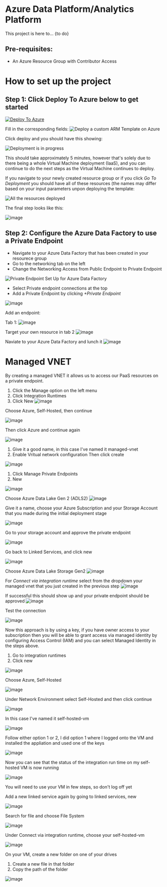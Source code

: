 # Azure Data Platform/Analytics Platform
This project is here to... {to do}

## Pre-requisites:
- An Azure Resource Group with Contributor Access

# How to set up the project

## Step 1: Click Deploy To Azure below to get started

[![Deploy To Azure](https://aka.ms/deploytoazurebutton)](https://portal.azure.com/#create/Microsoft.Template/uri/https%3A%2F%2Fraw.githubusercontent.com%2Fsalmanmkc%2Ftemplatedeployment%2Fmain%2Ftemplate.json)

Fill in the corresponding fields:
![Deploy a custom ARM Template on Azure](https://user-images.githubusercontent.com/32169182/110212845-42bf6b00-7e95-11eb-9fc3-55247d4302ec.png)

Click deploy and you should have this showing:


![Deployment is in progress](https://user-images.githubusercontent.com/32169182/110212922-95008c00-7e95-11eb-8e3e-887ce5e1f011.png)




This should take approximately 5 minutes, however that's solely due to there being a whole Virtual Machine deployment (IaaS), and you can continue to do the next steps as the Virtual Machine continues to deploy.

If you navigate to your newly created resource group or if you click *Go To Deployment* you should have all of these resources (the names may differ based on your input parameters unpon deploying the template:



![All the resources deployed](https://user-images.githubusercontent.com/32169182/110212984-f163ab80-7e95-11eb-89c1-0c1f12b2bbca.png)

The final step looks like this:

![image](https://user-images.githubusercontent.com/32169182/113283657-7947a480-92e0-11eb-9c55-6a903a0e4700.png)



## Step 2: Configure the Azure Data Factory to use a Private Endpoint
- Navigate to your Azure Data Factory that has been created in your resourece group
- Go to the networking tab on the left
- Change the Networking Access from Public Endpoint to Private Endpoint

![Private Endpoint Set Up for Azure Data Factory](https://user-images.githubusercontent.com/32169182/110213255-245a6f00-7e97-11eb-8e95-336beeaecc95.png)

- Select Private endpoint connections at the top
- Add a Private Endpoint by clicking *+Private Endpoint*

![image](https://user-images.githubusercontent.com/32169182/110213333-7c917100-7e97-11eb-9933-1954045994c4.png)

Add an endpoint:

Tab 1:
![image](https://user-images.githubusercontent.com/32169182/110741470-97177180-822c-11eb-9238-f14e1dd2cd86.png)

Target your own resource in tab 2
![image](https://user-images.githubusercontent.com/32169182/110741578-d47bff00-822c-11eb-9e98-c71b5d6ce10e.png)

Naviate to your Azure Data Factory and lunch it
![image](https://user-images.githubusercontent.com/32169182/110761884-241bf400-8248-11eb-97fa-7d50dbc29956.png)


# Managed VNET
By creating a managed VNET it allows us to access our PaaS resources on a private endpoint.

1. Click the Manage option on the left menu
2. Click Integration Runtimes
3. Click New 
![image](https://user-images.githubusercontent.com/32169182/112648343-57ae6f00-8e41-11eb-85d4-18a2d4fffd81.png)

Choose Azure, Self-Hosted, then continue

![image](https://user-images.githubusercontent.com/32169182/112648784-c4c20480-8e41-11eb-9b4f-8b16e0f58782.png)

Then click Azure and continue again

![image](https://user-images.githubusercontent.com/32169182/112648937-e6bb8700-8e41-11eb-9901-14cd99603603.png)

1. Give it a good name, in this case I've named it managed-vnet
2. Enable Vritual network configuration
Then click create

![image](https://user-images.githubusercontent.com/32169182/112649193-1c607000-8e42-11eb-95ea-50202c2f9daf.png)


1. Click Manage Private Endpoints
2. New

![image](https://user-images.githubusercontent.com/32169182/112649804-aa3c5b00-8e42-11eb-9e42-93b858179546.png)


Choose Azure Data Lake Gen 2 (ADLS2)
![image](https://user-images.githubusercontent.com/32169182/112958691-a35f6200-913a-11eb-8e6e-3e3f6efeebe3.png)


Give it a name, choose your Azure Subscription and your Storage Account that you made during the initial deployment stage


![image](https://user-images.githubusercontent.com/32169182/112960444-541a3100-913c-11eb-86e6-97521d3d632e.png)


Go to your storage account and approve the private endpoint

![image](https://user-images.githubusercontent.com/32169182/112960855-bd01a900-913c-11eb-839a-b4eb1aa5f727.png)


Go back to Linked Services, and click new

![image](https://user-images.githubusercontent.com/32169182/112961071-ee7a7480-913c-11eb-83d1-d379eea1fdad.png)


Choose Azure Data Lake Storage Gen2
![image](https://user-images.githubusercontent.com/32169182/112961136-ff2aea80-913c-11eb-8aa7-aa8f278731c0.png)


For *Connect via integration runtime* select from the dropdown your managed vnet that you just created in the previous step
![image](https://user-images.githubusercontent.com/32169182/112961505-592bb000-913d-11eb-825d-6be05b84eacb.png)


If successful this should show up and your private endpoint should be approved
![image](https://user-images.githubusercontent.com/32169182/112961652-79f40580-913d-11eb-9409-f9f157f9615c.png)


Test the connection

![image](https://user-images.githubusercontent.com/32169182/112961913-ba538380-913d-11eb-93e0-c82429e53dd2.png)


Now this approach is by using a key, if you have owner access to your subscription then you will be able to grant access via managed identity by configuring Access Control (IAM) and you can select Managed Identity in the steps above.


1) Go to integration runtimes
2) Click new


![image](https://user-images.githubusercontent.com/32169182/113283049-a778b480-92df-11eb-85e6-a229e9fa58cc.png)


Choose Azure, Self-Hosted

![image](https://user-images.githubusercontent.com/32169182/113283159-cb3bfa80-92df-11eb-8b58-9dd909e897d0.png)


Under Network Environment select Self-Hosted and then click continue

![image](https://user-images.githubusercontent.com/32169182/113283205-ddb63400-92df-11eb-802d-3858cec9b9b2.png)


In this case I've named it self-hosted-vm

![image](https://user-images.githubusercontent.com/32169182/113283289-050d0100-92e0-11eb-869f-3b22637a1093.png)


Follow either option 1 or 2, I did option 1 where I logged onto the VM and installed the appliation and used one of the keys

![image](https://user-images.githubusercontent.com/32169182/113283775-a09e7180-92e0-11eb-8378-a0394c8f9e43.png)

Now you can see that the status of the integration run time on my self-hosted VM is now running

![image](https://user-images.githubusercontent.com/32169182/113283944-d5122d80-92e0-11eb-9393-7cedd929c3cb.png)

You will need to use your VM in few steps, so don't log off yet


Add a new linked service again by going to linked services, new

![image](https://user-images.githubusercontent.com/32169182/113284197-30dcb680-92e1-11eb-8d32-7bc0d079b1ec.png)


Search for file and choose File System

![image](https://user-images.githubusercontent.com/32169182/113284316-5d90ce00-92e1-11eb-9635-26b6eed613fa.png)

Under Connect via integration runtime, choose your self-hosted-vm

![image](https://user-images.githubusercontent.com/32169182/113284429-8618c800-92e1-11eb-980b-1a581990e251.png)

On your VM, create a new folder on one of your drives
1) Create a new file in that folder
2) Copy the path of the folder

![image](https://user-images.githubusercontent.com/32169182/113284679-e14aba80-92e1-11eb-975b-ccbfa8af7234.png)




